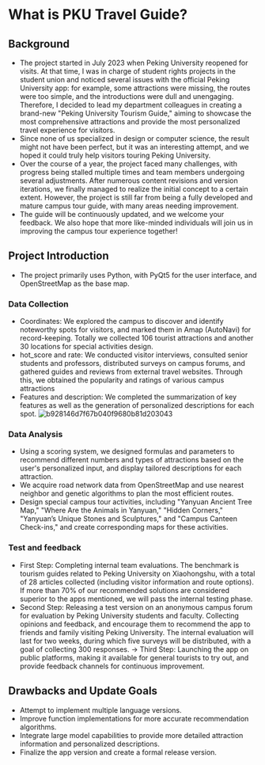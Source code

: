 # What is PKU Travel Guide?

## Background
- The project started in July 2023 when Peking University reopened for visits. At that time, I was in charge of student rights projects in the student union and noticed several issues with the official Peking University app: for example, some attractions were missing, the routes were too simple, and the introductions were dull and unengaging. Therefore, I decided to lead my department colleagues in creating a brand-new "Peking University Tourism Guide," aiming to showcase the most comprehensive attractions and provide the most personalized travel experience for visitors. 
- Since none of us specialized in design or computer science, the result might not have been perfect, but it was an interesting attempt, and we hoped it could truly help visitors touring Peking University.
- Over the course of a year, the project faced many challenges, with progress being stalled multiple times and team members undergoing several adjustments. After numerous content revisions and version iterations, we finally managed to realize the initial concept to a certain extent. However, the project is still far from being a fully developed and mature campus tour guide, with many areas needing improvement.
- The guide will be continuously updated, and we welcome your feedback. We also hope that more like-minded individuals will join us in improving the campus tour experience together!

## Project Introduction
- The project primarily uses Python, with PyQt5 for the user interface, and OpenStreetMap as the base map.
### Data Collection
- Coordinates: We explored the campus to discover and identify noteworthy spots for visitors, and marked them in Amap (AutoNavi) for record-keeping. Totally we collected 106 tourist attractions and another 30 locations for special activities design.
- hot_score and rate: We conducted visitor interviews, consulted senior students and professors, distributed surveys on campus forums, and gathered guides and reviews from external travel websites. Through this, we obtained the popularity and ratings of various campus attractions
- Features and description: We completed the summarization of key features as well as the generation of personalized descriptions for each spot.
![b928146d7f67b040f9680b81d203043](https://github.com/user-attachments/assets/93b8b2f0-87bd-4a27-b522-a8316bbf8a0d)
### Data Analysis
- Using a scoring system, we designed formulas and parameters to recommend different numbers and types of attractions based on the user's personalized input, and display tailored descriptions for each attraction.
- We acquire road network data from OpenStreetMap and use nearest neighbor and genetic algorithms to plan the most efficient routes.
- Design special campus tour activities, including "Yanyuan Ancient Tree Map," "Where Are the Animals in Yanyuan," "Hidden Corners," "Yanyuan’s Unique Stones and Sculptures," and "Campus Canteen Check-ins," and create corresponding maps for these activities.
### Test and feedback
- First Step: Completing internal team evaluations. The benchmark is tourism guides related to Peking University on Xiaohongshu, with a total of 28 articles collected (including visitor information and route options). If more than 70% of our recommended solutions are considered superior to the apps mentioned, we will pass the internal testing phase.
- Second Step: Releasing a test version on an anonymous campus forum for evaluation by Peking University students and faculty. Collecting opinions and feedback, and encourage them to recommend the app to friends and family visiting Peking University. The internal evaluation will last for two weeks, during which five surveys will be distributed, with a goal of collecting 300 responses.
→ Third Step: Launching the app on public platforms, making it available for general tourists to try out, and provide feedback channels for continuous improvement.


## Drawbacks and Update Goals
- Attempt to implement multiple language versions.
- Improve function implementations for more accurate recommendation algorithms.
- Integrate large model capabilities to provide more detailed attraction information and personalized descriptions.
- Finalize the app version and create a formal release version.
